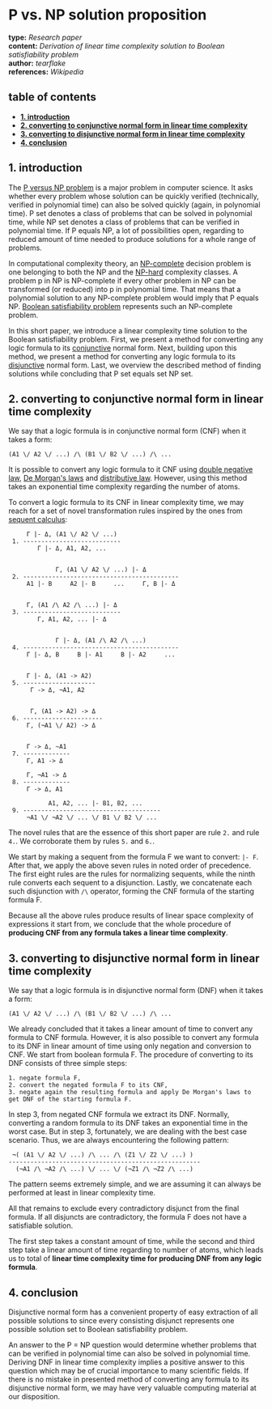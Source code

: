 # P vs. NP solution proposition

**type:** *Research paper*  
**content:** *Derivation of linear time complexity solution to Boolean satisfiability problem*   
**author:**  *tearflake*  
**references:** *Wikipedia*  

## table of contents

- **[1. introduction](#1-introduction)**  
- **[2. converting to conjunctive normal form in linear time complexity](#2-converting-to-conjunctive-normal-form-in-linear-time-complexity)**  
- **[3. converting to disjunctive normal form in linear time complexity](#3-converting-to-disjunctive-normal-form-in-linear-time-complexity)**  
- **[4. conclusion](#4-conclusion)**  


## 1. introduction

The [P versus NP problem](https://en.wikipedia.org/wiki/P_versus_NP_problem) is a major problem in computer science. It asks whether every problem whose solution can be quickly verified (technically, verified in polynomial time) can also be solved quickly (again, in polynomial time). P set denotes a class of problems that can be solved in polynomial time, while NP set denotes a class of problems that can be verified in polynomial time. If P equals NP, a lot of possibilities open, regarding to reduced amount of time needed to produce solutions for a whole range of problems.

In computational complexity theory, an [NP-complete](https://en.wikipedia.org/wiki/NP-completeness) decision problem is one belonging to both the NP and the [NP-hard](https://en.wikipedia.org/wiki/NP-hardness) complexity classes. A problem p in NP is NP-complete if every other problem in NP can be transformed (or reduced) into p in polynomial time. That means that a polynomial solution to any NP-complete problem would imply that P equals NP. [Boolean satisfiability problem](https://en.wikipedia.org/wiki/Boolean_satisfiability_problem) represents such an NP-complete problem.

In this short paper, we introduce a linear complexity time solution to the Boolean satisfiability problem. First, we present a method for converting any logic formula to its [conjunctive](https://en.wikipedia.org/wiki/Conjunctive_normal_form) normal form. Next, building upon this method, we present a method for converting any logic formula to its [disjunctive](https://en.wikipedia.org/wiki/Disjunctive_normal_form) normal form. Last, we overview the described method of finding solutions while concluding that P set equals set NP set. 

## 2. converting to conjunctive normal form in linear time complexity

We say that a logic formula is in conjunctive normal form (CNF) when it takes a form:

    (A1 \/ A2 \/ ...) /\ (B1 \/ B2 \/ ...) /\ ...

It is possible to convert any logic formula to it CNF using [double negative law](https://en.wikipedia.org/wiki/Double_negation#Double_negative_elimination), [De Morgan's laws](https://en.wikipedia.org/wiki/De_Morgan%27s_laws) and [distributive law](https://en.wikipedia.org/wiki/Distributive_property). However, using this method takes an exponential time complexity regarding the number of atoms.

To convert a logic formula to its CNF in linear complexity time, we may reach for a set of novel transformation rules inspired by the ones from [sequent calculus](https://en.wikipedia.org/wiki/Sequent_calculus):

```
     Γ |- Δ, (A1 \/ A2 \/ ...)
 1. ---------------------------
        Γ |- Δ, A1, A2, ...


             Γ, (A1 \/ A2 \/ ...) |- Δ   
 2. -------------------------------------------
     A1 |- B     A2 |- B     ...     Γ, B |- Δ


     Γ, (A1 /\ A2 /\ ...) |- Δ
 3. ---------------------------
        Γ, A1, A2, ... |- Δ


             Γ |- Δ, (A1 /\ A2 /\ ...)
 4. -------------------------------------------
     Γ |- Δ, B     B |- A1     B |- A2     ...


     Γ |- Δ, (A1 -> A2)
 5. --------------------
      Γ -> Δ, ¬A1, A2


      Γ, (A1 -> A2) -> Δ
 6. ----------------------
     Γ, (¬A1 \/ A2) -> Δ


     Γ -> Δ, ~A1
 7. -------------
     Γ, A1 -> Δ

     Γ, ¬A1 -> Δ
 8. -------------
     Γ -> Δ, A1

           A1, A2, ... |- B1, B2, ...
 9. --------------------------------------
     ¬A1 \/ ¬A2 \/ ... \/ B1 \/ B2 \/ ...
```

The novel rules that are the essence of this short paper are rule `2.` and rule `4.`. We corroborate them by rules `5.` and `6.`.

We start by making a sequent from the formula F we want to convert: `|- F`. After that, we apply the above seven rules in noted order of precedence. The first eight rules are the rules for normalizing sequents, while the ninth rule converts each sequent to a disjunction. Lastly, we concatenate each such disjunction with `/\` operator, forming the CNF formula of the starting formula F.

Because all the above rules produce results of linear space complexity of expressions it start from, we conclude that the whole procedure of **producing CNF from any formula takes a linear time complexity**.

## 3. converting to disjunctive normal form in linear time complexity

We say that a logic formula is in disjunctive normal form (DNF) when it takes a form:

    (A1 \/ A2 \/ ...) /\ (B1 \/ B2 \/ ...) /\ ...

We already concluded that it takes a linear amount of time to convert any formula to CNF formula. However, it is also possible to convert any formula to its DNF in linear amount of time using only negation and conversion to CNF. We start from boolean formula F. The procedure of converting to its DNF consists of three simple steps:

```
1. negate formula F,
2. convert the negated formula F to its CNF,
3. negate again the resulting formula and apply De Morgan's laws to get DNF of the starting formula F.
```

In step 3, from negated CNF formula we extract its DNF. Normally, converting a random formula to its DNF takes an exponential time in the worst case. But in step 3, fortunately, we are dealing with the best case scenario. Thus, we are always encountering the following pattern:

```
 ¬( (A1 \/ A2 \/ ...) /\ ... /\ (Z1 \/ Z2 \/ ...) )
-----------------------------------------------------
  (¬A1 /\ ¬A2 /\ ...) \/ ... \/ (¬Z1 /\ ¬Z2 /\ ...)
```

The pattern seems extremely simple, and we are assuming it can always be performed at least in linear complexity time.

All that remains to exclude every contradictory disjunct from the final formula. If all disjuncts are contradictory, the formula F does not have a satisfiable solution.

The first step takes a constant amount of time, while the second and third step take a linear amount of time regarding to number of atoms, which leads us to total of **linear time complexity time for producing DNF from any logic formula**.

## 4. conclusion

Disjunctive normal form has a convenient property of easy extraction of all possible solutions to since every consisting disjunct represents one possible solution set to Boolean satisfiability problem.

An answer to the P = NP question would determine whether problems that can be verified in polynomial time can also be solved in polynomial time. Deriving DNF in linear time complexity implies a positive answer to this question which may be of crucial importance to many scientific fields. If there is no mistake in presented method of converting any formula to its disjunctive normal form, we may have very valuable computing material at our disposition.
